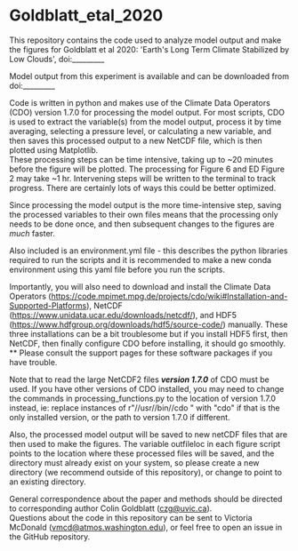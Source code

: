 
# Goldblatt_etal_2020


This repository contains the code used to analyze model output and make the figures for Goldblatt et al 2020: 'Earth's Long Term Climate Stabilized by Low Clouds', doi:_________

Model output from this experiment is available and can be downloaded from doi:_________

Code is written in python and makes use of the Climate Data Operators (CDO) version 1.7.0 for processing the model output. For most scripts, CDO is used to extract the variable(s) from the model output, process it by time averaging, selecting a pressure level, or calculating a new variable, and then saves this processed output to a new NetCDF file, which is then plotted using Matplotlib.  
These processing steps can be time intensive, taking up to ~20 minutes before the figure will be plotted. The processing for Figure 6 and ED Figure 2 may take ~1 hr. Intervening steps will be written to the terminal to track progress. There are certainly lots of ways this could be better optimized.

Since processing the model output is the more time-intensive step, saving the processed variables to their own files means that the processing only needs to be done once, and then subsequent changes to the figures are *much* faster. 

Also included is an environment.yml file - this describes the python libraries required to run the scripts and it is recommended to make a new conda
environment using this yaml file before you run the scripts. 

Importantly, you will also need to download and install the Climate Data Operators (https://code.mpimet.mpg.de/projects/cdo/wiki#Installation-and-Supported-Platforms),
NetCDF (https://www.unidata.ucar.edu/downloads/netcdf/), and HDF5 (https://www.hdfgroup.org/downloads/hdf5/source-code/) manually.
These three installations can be a bit troublesome but if you install HDF5 first, 
then NetCDF, then finally configure CDO before installing, it should go smoothly. 
** Please consult the support pages for these software packages if you have trouble.

Note that to read the large NetCDF2 files ***version 1.7.0*** of CDO must be used. If you have other versions of CDO installed, you may need to change the commands in processing_functions.py to the location of version 1.7.0 instead, ie:
replace instances of r"//usr//bin//cdo " with "cdo" if that is the only installed version, or the path to version 1.7.0 if different.

Also, the processed model output will be saved to new netCDF files that are then used to make the figures. The variable outfileloc in each figure script points to the location where these processed files will be saved, and the directory must already exist on your system, so please create a new directory (we recommend outside of this repository), or change to point to an existing directory.

General correspondence about the paper and methods should be directed to corresponding author Colin Goldblatt (czg@uvic.ca).  
Questions about the code in this repository can be sent to Victoria McDonald (vmcd@atmos.washington.edu), or feel free to open an issue in the GitHub repository.